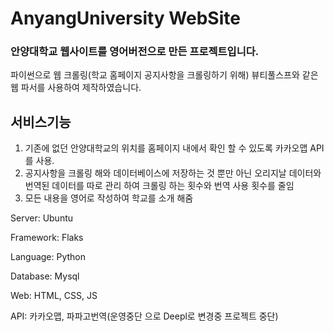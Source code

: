 # AnyangUniversity WebSite

### 안양대학교 웹사이트를 영어버전으로 만든 프로젝트입니다.

파이썬으로 웹 크롤링(학교 홈페이지 공지사항을 크롤링하기 위해) 뷰티풀스프와 같은 웹 파서를 사용하여 제작하였습니다.

## 서비스기능

1. 기존에 없던 안양대학교의 위치를 홈페이지 내에서 확인 할 수 있도록 카카오맵 API를 사용.
2. 공지사항을 크롤링 해와 데이터베이스에 저장하는 것 뿐만 아닌 오리지날 데이터와 번역된 데이터를 따로 관리 하여 크롤링 하는 횟수와 번역 사용 횟수를 줄임
3. 모든 내용을 영어로 작성하여 학교를 소개 해줌

   
Server: Ubuntu

Framework: Flaks

Language: Python

Database: Mysql

Web: HTML, CSS, JS

API: 카카오맵, 파파고번역(운영중단 으로 Deepl로 변경중 프로젝트 중단)
